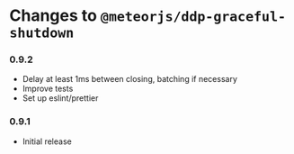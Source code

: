 # Changes to `@meteorjs/ddp-graceful-shutdown`

### 0.9.2
- Delay at least 1ms between closing, batching if necessary
- Improve tests
- Set up eslint/prettier

### 0.9.1
- Initial release
